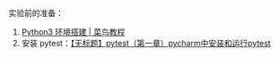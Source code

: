 实验前的准备：
1. [Python3 环境搭建 | 菜鸟教程](https://www.runoob.com/python3/python3-install.html)
2. 安装 pytest：[【无标题】pytest（第一章）pycharm中安装和运行pytest](https://blog.csdn.net/weixin_51971787/article/details/129274025)